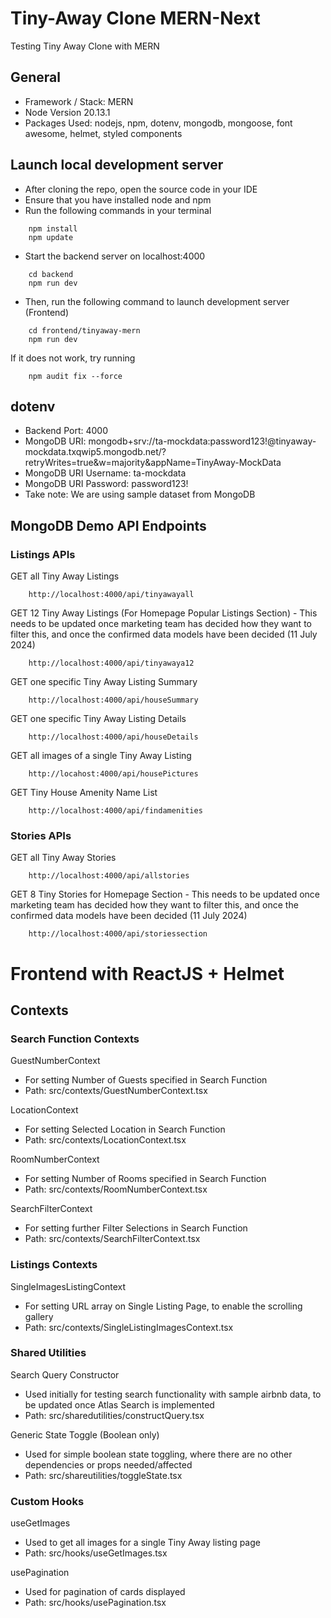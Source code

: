 # Tiny-Away Clone MERN-Next
Testing Tiny Away Clone with MERN

## General
- Framework / Stack: MERN
- Node Version 20.13.1
- Packages Used: nodejs, npm, dotenv, mongodb, mongoose, font awesome, helmet, styled components

## Launch local development server 
- After cloning the repo, open the source code in your IDE 
- Ensure that you have installed node and npm  
- Run the following commands in your terminal 

```
    npm install 
    npm update
```

- Start the backend server on localhost:4000

```
    cd backend
    npm run dev
```

- Then, run the following command to launch development server (Frontend)

```    
    cd frontend/tinyaway-mern
    npm run dev 
```

If it does not work, try running

```
    npm audit fix --force
```

## dotenv
- Backend Port: 4000
- MongoDB URI: mongodb+srv://ta-mockdata:password123!@tinyaway-mockdata.txqwip5.mongodb.net/?retryWrites=true&w=majority&appName=TinyAway-MockData
- MongoDB URI Username: ta-mockdata
- MongoDB URI Password: password123!
- Take note: We are using sample dataset from MongoDB 
<!-- # test API key for MongoDB [DO NOT DELETE] -->
<!-- # hV9T48NpQC3aWTnnpu7nUAcmbFXQ7ROr0tKHvWdeL0eFUrrzyFFpKVz7o8VsO4wj -->

<!--   ----------------------------------------------------------------------------------------------------------- -->
<!--   ----------------------------------------------------------------------------------------------------------- -->
<!--   ----------------------------------------------------------------------------------------------------------- -->
<!--   ----------------------------------------------------------------------------------------------------------- -->
<!--   ----------------------------------------------------------------------------------------------------------- -->
<!--   ----------------------------------------------------------------------------------------------------------- -->
<!--   ----------------------------------------------------------------------------------------------------------- -->
<!--   ----------------------------------------------------------------------------------------------------------- -->
<!--   ----------------------------------------------------------------------------------------------------------- -->

## MongoDB Demo API Endpoints
### Listings APIs 
GET all Tiny Away Listings
```
    http://localhost:4000/api/tinyawayall
```

GET 12 Tiny Away Listings (For Homepage Popular Listings Section)
    - This needs to be updated once marketing team has decided how they want to filter this, and once the confirmed data models have been decided (11 July 2024)
```
    http://localhost:4000/api/tinyawaya12
```

GET one specific Tiny Away Listing Summary
```
    http://localhost:4000/api/houseSummary
```

GET one specific Tiny Away Listing Details 
```
    http://localhost:4000/api/houseDetails
```

GET all images of a single Tiny Away Listing
```
    http://locahost:4000/api/housePictures
```

GET Tiny House Amenity Name List 
```
    http://localhost:4000/api/findamenities
```

### Stories APIs
GET all Tiny Away Stories 
```
    http://localhost:4000/api/allstories
```

GET 8 Tiny Stories for Homepage Section
    - This needs to be updated once marketing team has decided how they want to filter this, and once the confirmed data models have been decided (11 July 2024)
```
    http://localhost:4000/api/storiessection
```

<!--   ----------------------------------------------------------------------------------------------------------- -->
<!--   ----------------------------------------------------------------------------------------------------------- -->
<!--   ----------------------------------------------------------------------------------------------------------- -->
<!--   ----------------------------------------------------------------------------------------------------------- -->
<!--   ----------------------------------------------------------------------------------------------------------- -->
<!--   ----------------------------------------------------------------------------------------------------------- -->
<!--   ----------------------------------------------------------------------------------------------------------- -->
<!--   ----------------------------------------------------------------------------------------------------------- -->
<!--   ----------------------------------------------------------------------------------------------------------- -->

# Frontend with ReactJS + Helmet 

## Contexts 
### Search Function Contexts
GuestNumberContext
- For setting Number of Guests specified in Search Function
- Path: src/contexts/GuestNumberContext.tsx

LocationContext
- For setting Selected Location in Search Function
- Path: src/contexts/LocationContext.tsx

RoomNumberContext
- For setting Number of Rooms specified in Search Function
- Path: src/contexts/RoomNumberContext.tsx

SearchFilterContext
- For setting further Filter Selections in Search Function
- Path: src/contexts/SearchFilterContext.tsx

### Listings Contexts 
SingleImagesListingContext
- For setting URL array on Single Listing Page, to enable the scrolling gallery
- Path: src/contexts/SingleListingImagesContext.tsx

<!--   ----------------------------------------------------------------------------------------------------------- -->
<!--   ----------------------------------------------------------------------------------------------------------- -->
<!--   ----------------------------------------------------------------------------------------------------------- -->
<!--   ----------------------------------------------------------------------------------------------------------- -->
<!--   ----------------------------------------------------------------------------------------------------------- -->
<!--   ----------------------------------------------------------------------------------------------------------- -->
<!--   ----------------------------------------------------------------------------------------------------------- -->
<!--   ----------------------------------------------------------------------------------------------------------- -->
<!--   ----------------------------------------------------------------------------------------------------------- -->

### Shared Utilities
Search Query Constructor
- Used initially for testing search functionality with sample airbnb data, to be updated once Atlas Search is implemented
- Path: src/sharedutilities/constructQuery.tsx

Generic State Toggle (Boolean only)
- Used for simple boolean state toggling, where there are no other dependencies or props needed/affected
- Path: src/shareutilities/toggleState.tsx

### Custom Hooks
useGetImages
- Used to get all images for a single Tiny Away listing page
- Path: src/hooks/useGetImages.tsx

usePagination
- Used for pagination of cards displayed
- Path: src/hooks/usePagination.tsx
